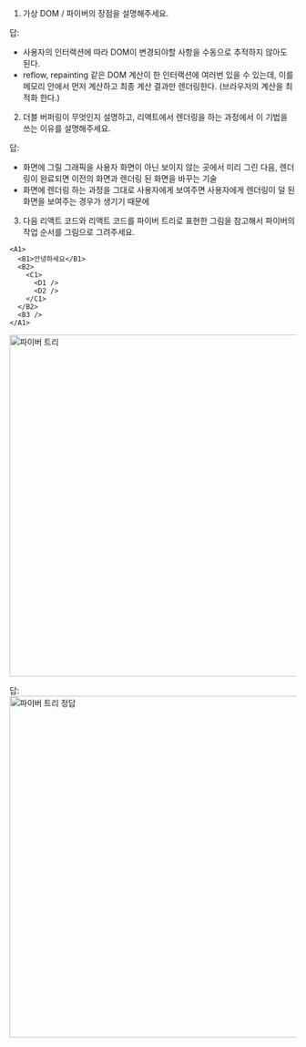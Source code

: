 1. 가상 DOM / 파이버의 장점을 설명해주세요.

답:
- 사용자의 인터랙션에 따라 DOM이 변경되야할 사항을 수동으로 추적하지 않아도 된다.
- reflow, repainting 같은 DOM 계산이 한 인터랙션에 여러번 있을 수 있는데, 이를 메모리 안에서 먼저 계산하고 최종 계산 결과만 렌더링한다. (브라우저의 계산을 최적화 한다.)

2. 더블 버퍼링이 무엇인지 설명하고, 리액트에서 렌더링을 하는 과정에서 이 기법을 쓰는 이유를 설명해주세요.

답:
- 화면에 그릴 그래픽을 사용자 화면이 아닌 보이지 않는 곳에서 미리 그린 다음, 렌더링이 완료되면 이전의 화면과 렌더링 된 화면을 바꾸는 기술
- 화면에 렌더링 하는 과정을 그대로 사용자에게 보여주면 사용자에게 렌더링이 덜 된 화면을 보여주는 경우가 생기기 때문에

3. 다음 리액트 코드와 리액트 코드를 파이버 트리로 표현한 그림을 참고해서 파이버의 작업 순서를 그림으로 그려주세요.

```
<A1>
  <B1>안녕하세요</B1>
  <B2>
    <C1>
      <D1 />
      <D2 />
    </C1>
  </B2>
  <B3 />
</A1>
```

<img src="img/react_fiber.jpg" alt="파이버 트리" width="600">

답: <br>
<img src="img/react_fiber_answer.jpg" alt="파이버 트리 정답" width="600">